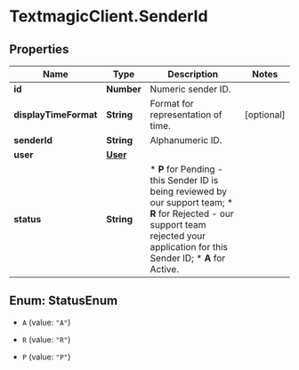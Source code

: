 # TextmagicClient.SenderId

## Properties
Name | Type | Description | Notes
------------ | ------------- | ------------- | -------------
**id** | **Number** | Numeric sender ID. | 
**displayTimeFormat** | **String** | Format for representation of time. | [optional] 
**senderId** | **String** | Alphanumeric ID. | 
**user** | [**User**](User.md) |  | 
**status** | **String** | *   **P** for Pending - this Sender ID is being reviewed by our support team; *   **R** for Rejected - our support team rejected your application for this Sender ID; *   **A** for Active.  | 


<a name="StatusEnum"></a>
## Enum: StatusEnum


* `A` (value: `"A"`)

* `R` (value: `"R"`)

* `P` (value: `"P"`)





